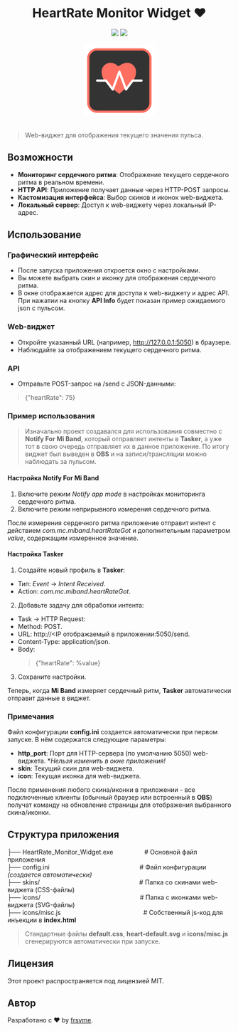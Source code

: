 <h1 align="center">HeartRate Monitor Widget ❤️</h1>

<div align="center">
  <img src="https://badgen.net/static/license/MIT/blue"/>
  <img src="https://badgen.net/badge/Language/Python/orange"/>
  <br><br>
  <img src="icon.png" alt="Icon" width=160>
  <br><br>
</div>

> Web-виджет для отображения текущего значения пульса.<br>

## Возможности

- **Мониторинг сердечного ритма**: Отображение текущего сердечного ритма в реальном времени.
- **HTTP API**: Приложение получает данные через HTTP-POST запросы.
- **Кастомизация интерфейса**: Выбор скинов и иконок web-виджета.
- **Локальный сервер**: Доступ к web-виджету через локальный IP-адрес.

## Использование
### Графический интерфейс
- После запуска приложения откроется окно с настройками.
- Вы можете выбрать скин и иконку для отображения сердечного ритма.
- В окне отображается адрес для доступа к web-виджету и адрес API. При нажатии на кнопку **API Info** будет показан пример ожидаемого json с пульсом.
### Web-виджет
- Откройте указанный URL (например, http://127.0.0.1:5050) в браузере.
- Наблюдайте за отображением текущего сердечного ритма.
### API
- Отправьте POST-запрос на /send с JSON-данными:
>{"heartRate": 75}

### Пример использования
>Изначально проект создавался для использования совместно с **Notify For Mi Band**, который отправляет интенты в **Tasker**, а уже тот в свою очередь отправляет их в данное приложение. По итогу виджет был выведен в **OBS** и на записи/трансляции можно наблюдать за пульсом.

#### Настройка **Notify For Mi Band**
1. Включите режим *Notify app mode* в настройках мониторинга сердечного ритма.
2. Включите режим неприрывного измерения сердечного ритма.

После измерения сердечного ритма приложение отправит интент с действием *com.mc.miband.heartRateGot* и дополнительным параметром *value*, содержащим измеренное значение.

#### Настройка **Tasker**
1. Создайте новый профиль в **Tasker**:
- Тип: *Event* → *Intent Received*.
- Action: *com.mc.miband.heartRateGot*.
2. Добавьте задачу для обработки интента:
- Task → HTTP Request:
- Method: POST.
- URL: http://<IP отображаемый в приложении:5050/send.
- Content-Type: application/json.
- Body:
  >{"heartRate": %value}
3. Сохраните настройки.

Теперь, когда **Mi Band** измеряет сердечный ритм, **Tasker** автоматически отправит данные в виджет.


### Примечания
Файл конфигурации **config.ini** создается автоматически при первом запуске. В нём содержатся следующие параметры:

- **http_port**: Порт для HTTP-сервера (по умолчанию 5050) web-виджета. **Нельзя изменить в окне приложения!*
- **skin**: Текущий скин для web-виджета.
- **icon**: Текущая иконка для web-виджета.

После применения любого скина/иконки в приложении - все подключенные клиенты (обычный браузер или встроенный в **OBS**) получат команду на обновление страницы для отображения выбранного скина/иконки.

## Структура приложения

├── HeartRate_Monitor_Widget.exe&emsp;&emsp;&emsp;&emsp;&emsp;# Основной файл приложения<br>
├── config.ini&emsp;&emsp;&emsp;&emsp;&emsp;&emsp;&emsp;&emsp;&emsp;&emsp;&emsp;&emsp;&emsp;&emsp;&ensp;# Файл конфигурации *(создается автоматически)*<br>
├── skins/&emsp;&emsp;&emsp;&emsp;&emsp;&emsp;&emsp;&emsp;&emsp;&emsp;&emsp;&emsp;&emsp;&emsp;&emsp;&emsp;# Папка со скинами web-виджета (CSS-файлы)<br>
├── icons/&emsp;&emsp;&emsp;&emsp;&emsp;&emsp;&emsp;&emsp;&emsp;&emsp;&emsp;&emsp;&emsp;&emsp;&emsp;&emsp;# Папка с иконками web-виджета (SVG-файлы)<br>
├── icons/misc.js&emsp;&emsp;&emsp;&emsp;&emsp;&emsp;&emsp;&emsp;&emsp;&emsp;&emsp;&emsp;&emsp;&nbsp;# Собственный js-код для инъекции в **index.html**

>Стандартные файлы **default.css**, **heart-default.svg** и **icons/misc.js** сгенерируются автоматически при запуске.


## Лицензия
Этот проект распространяется под лицензией MIT.

## Автор
Разработано с ❤️ by [frsvme](https://github.com/frsvme).
